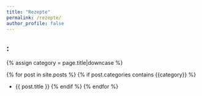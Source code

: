 ```yaml
---
title: "Rezepte"
permalink: /rezepte/
author_profile: false
---
```


## :
 {% assign category = page.title|downcase %}

{% for post in site.posts %}
{% if post.categories contains {{category}}  %}
* {{ post.title }}
{% endif %}
{% endfor %}
